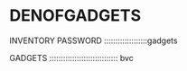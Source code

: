 # DENOFGADGETS

INVENTORY PASSWORD :::::::::::::::::::gadgets

GADGETS :::::::::::::::::::::::::::::: bvc
